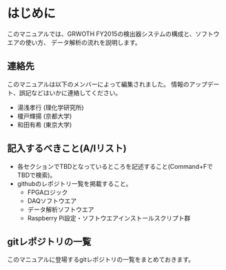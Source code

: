 # はじめに

このマニュアルでは、GRWOTH FY2015の検出器システムの構成と、ソフトウエアの使い方、
データ解析の流れを説明します。

## 連絡先
このマニュアルは以下のメンバーによって編集されました。
情報のアップデート、誤記などはいかに連絡してください。

- 湯浅孝行 (理化学研究所)
- 榎戸輝揚 (京都大学)
- 和田有希 (東京大学)

## 記入するべきこと(A/Iリスト)
- 各セクションでTBDとなっているところを記述すること(Command+FでTBDで検索)。
- githubのレポジトリ一覧を掲載すること。
    - FPGAロジック
    - DAQソフトウエア
    - データ解析ソフトウエア
    - Raspberry Pi設定・ソフトウエアインストールスクリプト群

## gitレポジトリの一覧

このマニュアルに登場するgitレポジトリの一覧をまとめておきます。

